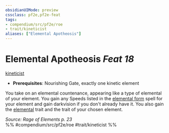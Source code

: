 ```yaml
---
obsidianUIMode: preview
cssclass: pf2e,pf2e-feat
tags:
- compendium/src/pf2e/roe
- trait/kineticist
aliases: ["Elemental Apotheosis"]
---
```

# Elemental Apotheosis  *Feat 18*  
[kineticist](rules/traits/kineticist-roe.md "Kineticist Class Trait")  

- **Prerequisites**: Nourishing Gate, exactly one kinetic element

You take on an elemental countenance, appearing like a type of elemental of your element. You gain any Speeds listed in the [elemental form](compendium/spells/elemental-form.md) spell for your element and gain darkvision if you don't already have it. You also gain the [elemental](rules/traits/elemental.md "Elemental Creature Type Trait") trait and the trait of your chosen element.

*Source: Rage of Elements p. 23*  
%% #compendium/src/pf2e/roe #trait/kineticist %%